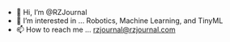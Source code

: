 - 👋 Hi, I’m @RZJournal
- 👀 I’m interested in ... Robotics, Machine Learning, and TinyML
- 📫 How to reach me ... rzjournal@rzjournal.com

<!---
RZJournal/RZJournal is a ✨ special ✨ repository because its `README.md` (this file) appears on your GitHub profile.
You can click the Preview link to take a look at your changes.
--->
